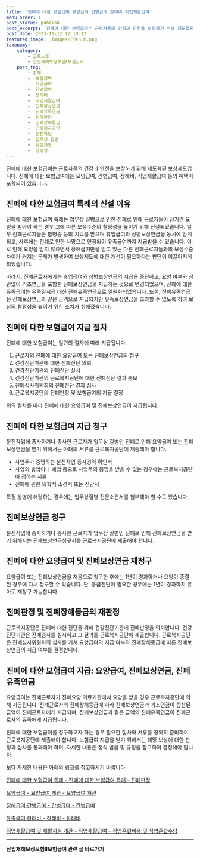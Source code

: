 ```yaml
---
title: '진폐에 대한 보험급여 요양급여 간병급여 장례비 직업재활급여'
menu_order: 1
post_status: publish
post_excerpt: '진폐에 대한 보험급여는 근로자들의 건강과 안전을 보장하기 위해 제도화된 보상제도입니다. 진폐에 대한 보험급여에는 요양급여, 간병급여, 장례비, 직업재활급여 등의 혜택이 포함되어 있습니다.'
post_date: 2023-11-12 12:10:12
featured_image: _images/근로노동.png
taxonomy:
    category:
        - 근로노동
        - 산업재해보상보험Ⅱ보험급여
    post_tag:
        - 진폐
        -  보험급여
        -  요양급여
        -  간병급여
        -  장례비
        -  직업재활급여
        -  진폐보상연금
        -  진폐유족연금
        -  진폐판정
        -  진폐장해등급
        -  근로복지공단
        -  분진작업
        -  업무상 질병
        -  보상제도
        -  형평성
---
```




진폐에 대한 보험급여는 근로자들의 건강과 안전을 보장하기 위해 제도화된 보상제도입니다. 진폐에 대한 보험급여에는 요양급여, 간병급여, 장례비, 직업재활급여 등의 혜택이 포함되어 있습니다.

## 진폐에 대한 보험급여 특례의 신설 이유

진폐에 대한 보험급여 특례는 업무상 질병으로 인한 진폐로 인해 근로자들이 장기간 요양을 받아야 하는 경우 그에 따른 보상수준의 형평성을 높이기 위해 신설되었습니다. 일부 진폐근로자들은 합병증 등의 치료를 받으며 휴업급여와 상병보상연금을 동시에 받게 되고, 사후에는 진폐로 인한 사망으로 인정되어 유족급여까지 지급받을 수 있습니다. 이로 인해 요양을 받지 않으면서 장해급여만을 받고 있는 다른 진폐근로자들과의 보상수준 차이가 커지는 문제가 발생하여 보상제도에 대한 개선이 필요하다는 판단이 이끌어지게 되었습니다.

따라서, 진폐근로자에게는 휴업급여와 상병보상연금의 지급을 중단하고, 요양 여부와 상관없이 기초연금을 포함한 진폐보상연금을 지급하는 것으로 변경되었으며, 진폐에 대한 유족급여는 유족일시금 대신 진폐유족연금으로 일원화되었습니다. 또한, 진폐유족연금은 진폐보상연금과 같은 금액으로 지급되지만 유족보상연금을 초과할 수 없도록 하여 보상의 형평성을 높이기 위한 조치가 취해졌습니다.

## 진폐에 대한 보험급여 지급 절차

진폐에 대한 보험급여는 일련의 절차에 따라 지급됩니다. 

1. 근로자의 진폐에 대한 요양급여 또는 진폐보상연금의 청구
2. 건강진단기관에 대한 진폐진단 의뢰
3. 건강진단기관의 진폐진단 실시
4. 건강진단기관의 근로복지공단에 대한 진폐진단 결과 통보
5. 진폐심사위원회의 진폐진단 결과 심사
6. 근로복지공단의 진폐판정 및 보험급여의 지급 결정

위의 절차를 따라 진폐에 대한 요양급여 및 진폐보상연금이 지급됩니다.

## 진폐에 대한 보험급여 지급 청구

분진작업에 종사하거나 종사한 근로자가 업무상 질병인 진폐로 인해 요양급여 또는 진폐보상연금을 받기 위해서는 아래의 서류를 근로복지공단에 제출해야 합니다.

- 사업주가 증명하는 분진작업 종사경력 확인서
- 사업의 휴업이나 폐업 등으로 사업주의 증명을 받을 수 없는 경우에는 근로복지공단이 정하는 서류
- 진폐에 관한 의학적 소견서 또는 진단서

특정 상병에 해당하는 경우에는 업무상질병 전문소견서를 첨부해야 할 수도 있습니다.

## 진폐보상연금 청구

분진작업에 종사하거나 종사한 근로자가 업무상 질병인 진폐로 인해 진폐보상연금을 받기 위해서는 진폐보상연금청구서를 근로복지공단에 제출해야 합니다.

## 진폐에 대한 요양급여 및 진폐보상연금 재청구

요양급여 또는 진폐보상연금을 처음으로 청구한 후에는 1년이 경과하거나 요양이 종결된 경우에 다시 청구할 수 있습니다. 단, 응급진단이 필요한 경우에는 1년이 경과하지 않아도 재청구 가능합니다.

## 진폐판정 및 진폐장해등급의 재판정

근로복지공단은 진폐에 대한 진단을 위해 건강진단기관에 진폐판정을 의뢰합니다. 건강진단기관은 진폐검사를 실시하고 그 결과를 근로복지공단에 제출합니다. 근로복지공단은 진폐심사위원회의 심사를 거쳐 요양급여의 지급 여부와 진폐장해등급에 따른 진폐보상연금의 지급 여부를 결정합니다.

## 진폐에 대한 보험급여 지급: 요양급여, 진폐보상연금, 진폐유족연금

요양급여는 진폐근로자가 진폐요양 의료기관에서 요양을 받을 경우 근로복지공단에 의해 지급됩니다. 진폐근로자의 진폐장해등급에 따라 진폐보상연금과 기초연금이 합산된 금액이 진폐근로자에게 지급되며, 진폐보상연금과 같은 금액의 진폐유족연금이 진폐근로자의 유족에게 지급됩니다.

진폐에 대한 보험급여를 청구하고자 하는 경우 필요한 절차와 서류를 정확히 준비하여 근로복지공단에 제출해야 합니다. 보험급여 지급을 받기 위해서는 해당 보상에 대한 판정과 심사를 통과해야 하며, 자세한 내용은 정식 법률 및 규정을 참고하여 결정해야 합니다.

보다 자세한 내용은 아래의 링크를 참고하시기 바랍니다.

[진폐에 대한 보험급여 특례 - 진폐에 대한 보험급여 특례 - 진폐판정](https://www.example.com)

[요양급여 - 요양급여 개관 - 요양급여 개관](https://www.example.com)

[장해급여·간병급여 - 간병급여 - 간병급여](https://www.example.com)

[유족급여·장례비 - 장례비 - 장례비](https://www.example.com)

[직업재활급여 및 재활지원 개관 - 직업재활급여 - 직업훈련비용 및 직업훈련수당](https://www.example.com)
<!-- wp:separator -->
<hr class="wp-block-separator has-alpha-channel-opacity"/>
<!-- /wp:separator -->

<!-- wp:group {"backgroundColor":"base","layout":{"type":"constrained"}} -->
<div class="wp-block-group has-base-background-color has-background"><!-- wp:paragraph {"align":"center","fontSize":"medium"} -->
<p class="has-text-align-center has-large-font-size"><strong>산업재해보상보험Ⅱ보험급여 관련 글 바로가기</strong></p>
<!-- /wp:paragraph -->


<!-- wp:latest-posts
{"categories":[{"id":10872,"count":19,"description":"","link":"https://uknowlaw.com/category/%ec%82%b0%ec%97%85%ec%9e%ac%ed%95%b4%eb%b3%b4%ec%83%81%eb%b3%b4%ed%97%98%e2%85%b1%eb%b3%b4%ed%97%98%ea%b8%89%ec%97%ac/","name":"산업재해보상보험Ⅱ보험급여","slug":"산업재해보상보험Ⅱ보험급여","taxonomy":"category","parent":0,"meta":[],"_links":{"self":[{"href":"https://uknowlaw.com/wp-json/wp/v2/categories/10872"}],"collection":[{"href":"https://uknowlaw.com/wp-json/wp/v2/categories"}],"about":[{"href":"https://uknowlaw.com/wp-json/wp/v2/taxonomies/category"}],"wp:post_type":[{"href":"https://uknowlaw.com/wp-json/wp/v2/posts?categories=10872"}],"curies":[{"name":"wp","href":"https://api.w.org/{rel}","templated":true}]}}],"postsToShow":100,"excerptLength":28,"postLayout":"grid","columns":2,"featuredImageAlign":"left","featuredImageSizeSlug":"large","fontSize":18px} /--></div>
<!-- /wp:group -->